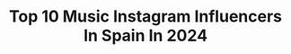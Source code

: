 ---
title: Top 10 Music Instagram Influencers In Spain In 2024
description: >-
  Find top music Instagram influencers in Spain in 2024. Most popular hashtags: #music #barcelona #singer.
platform: Instagram
hits: 1076
text_top: Analyze the best Instagram accounts on inBeat.
text_bottom: Our database has 1076 Instagram influencers like this in Spain for you to collaborate.
profiles:
  - username: "blokecon"
    fullname: >-
      𝕃𝕚𝕝 𝕧𝕚𝕚𝕔
    bio: >-
      Music
    location: "Spain"
    followers: 35634
    engagement: 1115
    commentsToLikes: 0.022883
    id: ck6u5l2s8a8xr0j71aslc5sl4
    verified: false
    hashtags: "#agresividadtotal, #rapdominicanooficial, #correcorre, #nochefria"
  - username: "flaviolous"
    fullname: >-
      Flavio Rodriguez
    bio: >-
      Music
    location: "Spain"
    followers: 6247
    engagement: 326
    commentsToLikes: 0.032405
    id: ck5btp0x0gch00i1174wdmy7z
    verified: false
    hashtags: ""
  - username: "zurihidalgo"
    fullname: >-
      Zuriñe Hidalgo ☾
    bio: >-
      ☼ Music⎜Create ⎜Travel⎜Feminism ☽ Cantante, comunicadora, emprendedora ⚢ @somosenraizadas ♡ Oinutsik eta mugimenduan bizi den sortzailea
    location: "Spain"
    followers: 24399
    engagement: 452
    commentsToLikes: 0.031523
    id: ck6tn5lpv96hq0j71tmfdmxt5
    verified: false
    hashtags: "#mercedesbenz, #publicidad, #encefalogramaplano, #momentoshooting"
  - username: "carlosright"
    fullname: >-
      Carlos Right
    bio: >-
      🌊 Barcelona - Madrid 🚀 Lifestyle • Travel • Business • Music 📩 carlosright.brands@gmail.com
    location: "Spain"
    followers: 185395
    engagement: 608
    commentsToLikes: 0.019507
    id: ck55obn1p81c90i11ff5o149t
    verified: true
    hashtags: "#viernesdepizza, #receta, #bossbottledelixir, #ad"
  - username: "xenonkodize"
    fullname: >-
      Xenon
    bio: >-
      Rubén | Escritor y músico | ✘ úｌｔｉｍｏ　ｓｉｎｇｌｅ
    location: "Spain"
    followers: 63727
    engagement: 707
    commentsToLikes: 0.048687
    id: ck8sz1x55mv7r0j787st0yh9o
    verified: true
    hashtags: "#bienvenidoaestemundoyperdona, #empty, #atl, #notepedir"
  - username: "pauzamusic"
    fullname: >-
      PAUZA
    bio: >-
      Our music represents how we live everyday in CUBA, it’s a lifestyle that we wanted to attribute a soundtrack to. PreSave MONTE🌿👇🏽
    location: "Spain"
    followers: 28515
    engagement: 446
    commentsToLikes: 0.095334
    id: ck5byu2vqpuhu0i112p2yadgk
    verified: false
    hashtags: "#18"
  - username: "mickmartz"
    fullname: >-
      Mick Martz
    bio: >-
      Music Entrepreneur. 🎵 "FROM MADRID TO THE WORLD” 📍Madrid-Paris-Dubái📍🇪🇸🇫🇷🇦🇪 Dj Manager: @wahshow 🎧 Dj Manager: @pandaclub.mad 🐼
    location: "Spain"
    followers: 31909
    engagement: 421
    commentsToLikes: 0.064847
    id: ck5hrkd9bv0e60i115j4xdadv
    verified: false
    hashtags: "#festival, #techhouse, #djlifestyle, #deephouse"
  - username: "cescsansalvado"
    fullname: >-
      CESC SANSALVADÓ
    bio: >-
      Costa Brava | Barcelona Contact: info@cescsansalvado.com Agent: bernat@oigovisiones.com LISTEN TO MY MUSIC
    location: "Spain"
    followers: 52897
    engagement: 775
    commentsToLikes: 0.063664
    id: ck15poflryv6p0i19eah633pz
    verified: false
    hashtags: "#singing, #music, #cover, #original"
  - username: "teovizuete"
    fullname: >-
      Theodor
    bio: >-
      sad music lover barcelona management: clara@b3hind.com
    location: "Spain"
    followers: 23765
    engagement: 675
    commentsToLikes: 0.008091
    id: ckwnjkg72r6v30j23sn3xvdu3
    verified: false
    hashtags: "#ad, #embajadorprimark, #pullandbearcommunity, #everydayconfidence"
  - username: "31fam_"
    fullname: >-
      31 FAM
    bio: >-
      music @delirics booking @talent.barcelona
    location: "Spain"
    followers: 39954
    engagement: 1239
    commentsToLikes: 0.015964
    id: ck5ccrswphw770i11w4jigqvw
    verified: false
    hashtags: ""
---